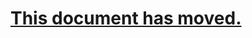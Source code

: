 # [This document has moved.](https://hlandau.github.io/acmetool/userguide#web-server-configuration)
